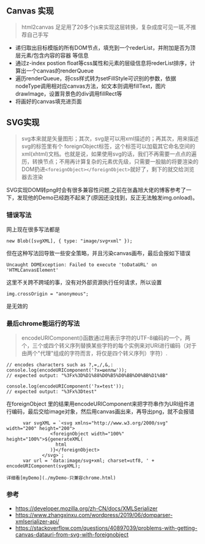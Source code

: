 ## Canvas 实现
>html2canvas 足足用了20多个js来实现这层转换，复杂成度可见一斑,不推荐自己手写

- 递归取出目标模版的所有DOM节点，填充到一个rederList，并附加是否为顶层元素/包含内容的容器 等信息
- 通过z-index postion float等css属性和元素的层级信息将rederList排序，计算出一个canvas的renderQueue
- 遍历renderQueue，将css样式转为setFillStyle可识别的参数，依据nodeType调用相对应canvas方法，如文本则调用fillText，图片drawImage，设置背景色的div调用fillRect等
- 将画好的canvas填充进页面

## SVG实现
>svg本来就是矢量图形；其次，svg是可以用xml描述的；再其次，用来描述svg的标签里有个 foreignObject标签，这个标签可以加载其它命名空间的xml(xhtml)文档。也就是说，如果使用svg的话，我们不再需要一点点的遍历，转换节点；不用再计算复杂的元素优先级，只需要一股脑的将要渲染的DOM扔进`<foreignObject></foreignObject>`就好了，剩下的就交给浏览器去渲染

SVG实现DOM转png时会有很多兼容性问题,之前在张鑫旭大佬的博客参考了一下，发现他的Demo已经跑不起来了(原因还没找到，反正无法触发img.onload)。

### 错误写法
网上现在很多写法都是

```
new Blob([svgXML], { type: "image/svg+xml" });
```
但在这种写法回导致一些安全策略，并且污染canvas画布，最后会报如下错误
```
Uncaught DOMException: Failed to execute 'toDataURL' on 'HTMLCanvasElement'
```
这里不关跨不跨域的事，没有对外部资源执行任何请求，所以设置
```
img.crossOrigin = "anonymous";
```
是无效的

### 最后chrome能运行的写法
>encodeURIComponent()函数通过用表示字符的UTF-8编码的一个，两个，三个或四个转义序列替换某些字符的每个实例来对URI进行编码（对于由两个"代理"组成的字符而言，将仅是四个转义序列）字符）.

```
// encodes characters such as ?,=,/,&,:
console.log(encodeURIComponent('?x=шеллы'));
// expected output: "%3Fx%3D%D1%88%D0%B5%D0%BB%D0%BB%D1%8B"

console.log(encodeURIComponent('?x=test'));
// expected output: "%3Fx%3Dtest"
```

在foreignObject 里的结果用encodeURIComponent来把字符串作为URI组件进行编码，最后交给image对象，然后用canvas画出来，再导出png，就不会报错

```
      var svgXML = `<svg xmlns="http://www.w3.org/2000/svg" width="200" height="200">
                <foreignObject width="100%" height="100%">${generateXML(
                  html
                )}</foreignObject>
             </svg>`;
      var url = 'data:image/svg+xml; charset=utf8, ' + encodeURIComponent(svgXML);
```
`详细看[myDemo](./myDemo-只兼容chrome.html)`

### 参考
- https://developer.mozilla.org/zh-CN/docs/XMLSerializer
- https://www.zhangxinxu.com/wordpress/2019/06/domparser-xmlserializer-api/
- https://stackoverflow.com/questions/40897039/problems-with-getting-canvas-datauri-from-svg-with-foreignobject